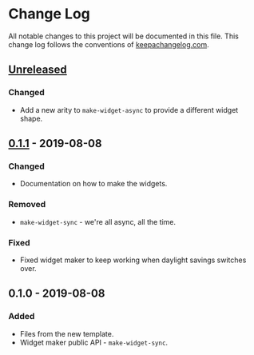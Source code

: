 # Change Log
All notable changes to this project will be documented in this file. This change log follows the conventions of [keepachangelog.com](http://keepachangelog.com/).

## [Unreleased]
### Changed
- Add a new arity to `make-widget-async` to provide a different widget shape.

## [0.1.1] - 2019-08-08
### Changed
- Documentation on how to make the widgets.

### Removed
- `make-widget-sync` - we're all async, all the time.

### Fixed
- Fixed widget maker to keep working when daylight savings switches over.

## 0.1.0 - 2019-08-08
### Added
- Files from the new template.
- Widget maker public API - `make-widget-sync`.

[Unreleased]: https://github.com/your-name/fulcro3-deduplication/compare/0.1.1...HEAD
[0.1.1]: https://github.com/your-name/fulcro3-deduplication/compare/0.1.0...0.1.1
